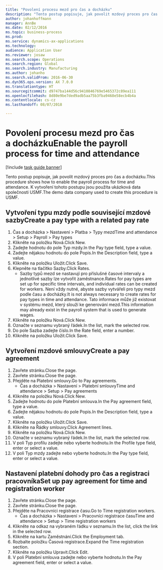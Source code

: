 ```yaml
---
title: "Povolení procesu mezd pro čas a docházku"
description: "Tento postup popisuje, jak povolit mzdový proces pro čas a docházku."
author: johanhoffmann
manager: AnnBe
ms.date: 02/12/2016
ms.topic: business-process
ms.prod: 
ms.service: dynamics-ax-applications
ms.technology: 
audience: Application User
ms.reviewer: josaw
ms.search.scope: Operations
ms.search.region: Global
ms.search.industry: Manufacturing
ms.author: johanho
ms.search.validFrom: 2016-06-30
ms.dyn365.ops.version: AX 7.0.0
ms.translationtype: HT
ms.sourcegitcommit: d9747ba144d56c9410846769e5465372c89ea111
ms.openlocfilehash: 8d80e9be7ded9adb5aa75b3fba9468e58ecb4b4a
ms.contentlocale: cs-cz
ms.lasthandoff: 08/07/2018

---
```

# <a name="enable-the-payroll-process-for-time-and-attendance"></a><span data-ttu-id="f2dd1-103">Povolení procesu mezd pro čas a docházku</span><span class="sxs-lookup"><span data-stu-id="f2dd1-103">Enable the payroll process for time and attendance</span></span>

[!include [task guide banner](../../includes/task-guide-banner.md)]

<span data-ttu-id="f2dd1-104">Tento postup popisuje, jak povolit mzdový proces pro čas a docházku.</span><span class="sxs-lookup"><span data-stu-id="f2dd1-104">This procedure shows how to enable the payroll process for time and attendance.</span></span> <span data-ttu-id="f2dd1-105">K vytvoření tohoto postupu jsou použita ukázková data společnosti USMF.</span><span class="sxs-lookup"><span data-stu-id="f2dd1-105">The demo data company used to create this procedure is USMF.</span></span>


## <a name="create-a-pay-type-with-a-related-pay-rate"></a><span data-ttu-id="f2dd1-106">Vytvoření typu mzdy podle související mzdové sazby</span><span class="sxs-lookup"><span data-stu-id="f2dd1-106">Create a pay type with a related pay rate</span></span>
1. <span data-ttu-id="f2dd1-107">Čas a docházka > Nastavení > Platba > Typy mezd</span><span class="sxs-lookup"><span data-stu-id="f2dd1-107">Time and attendance > Setup > Payroll > Pay types</span></span>
2. <span data-ttu-id="f2dd1-108">Klikněte na položku Nová.</span><span class="sxs-lookup"><span data-stu-id="f2dd1-108">Click New.</span></span>
3. <span data-ttu-id="f2dd1-109">Zadejte hodnotu do pole Typ mzdy.</span><span class="sxs-lookup"><span data-stu-id="f2dd1-109">In the Pay type field, type a value.</span></span>
4. <span data-ttu-id="f2dd1-110">Zadejte nějakou hodnotu do pole Popis.</span><span class="sxs-lookup"><span data-stu-id="f2dd1-110">In the Description field, type a value.</span></span>
5. <span data-ttu-id="f2dd1-111">Klikněte na položku Uložit.</span><span class="sxs-lookup"><span data-stu-id="f2dd1-111">Click Save.</span></span>
6. <span data-ttu-id="f2dd1-112">Klepněte na tlačítko Sazby.</span><span class="sxs-lookup"><span data-stu-id="f2dd1-112">Click Rates.</span></span>
    * <span data-ttu-id="f2dd1-113">Sazby typů mezd se nastavují pro příslušné časové intervaly a jednotlivé sazby lze vytvořit zaměstnance.</span><span class="sxs-lookup"><span data-stu-id="f2dd1-113">Rates for pay types are set up for specific time intervals, and individual rates can be created for workers.</span></span> <span data-ttu-id="f2dd1-114">Není vždy nutné, abyste sazby vytvářeli pro typy mezd podle času a docházky.</span><span class="sxs-lookup"><span data-stu-id="f2dd1-114">It is not always necessary to create rates for pay types in time and attendance.</span></span> <span data-ttu-id="f2dd1-115">Tato informace může již existovat v systému mezd, který slouží ke generování mezd.</span><span class="sxs-lookup"><span data-stu-id="f2dd1-115">This information may already exist in the payroll system that is used to generate wages.</span></span>  
7. <span data-ttu-id="f2dd1-116">Klikněte na položku Nová.</span><span class="sxs-lookup"><span data-stu-id="f2dd1-116">Click New.</span></span>
8. <span data-ttu-id="f2dd1-117">Označte v seznamu vybraný řádek.</span><span class="sxs-lookup"><span data-stu-id="f2dd1-117">In the list, mark the selected row.</span></span>
9. <span data-ttu-id="f2dd1-118">Do pole Sazba zadejte číslo.</span><span class="sxs-lookup"><span data-stu-id="f2dd1-118">In the Rate field, enter a number.</span></span>
10. <span data-ttu-id="f2dd1-119">Klikněte na položku Uložit.</span><span class="sxs-lookup"><span data-stu-id="f2dd1-119">Click Save.</span></span>

## <a name="create-a-pay-agreement"></a><span data-ttu-id="f2dd1-120">Vytvoření mzdové smlouvy</span><span class="sxs-lookup"><span data-stu-id="f2dd1-120">Create a pay agreement</span></span>
1. <span data-ttu-id="f2dd1-121">Zavřete stránku.</span><span class="sxs-lookup"><span data-stu-id="f2dd1-121">Close the page.</span></span>
2. <span data-ttu-id="f2dd1-122">Zavřete stránku.</span><span class="sxs-lookup"><span data-stu-id="f2dd1-122">Close the page.</span></span>
3. <span data-ttu-id="f2dd1-123">Přejděte na Platební smlouvy.</span><span class="sxs-lookup"><span data-stu-id="f2dd1-123">Go to Pay agreements.</span></span>
    * <span data-ttu-id="f2dd1-124">Čas a docházka > Nastavení > Platební smlouvy</span><span class="sxs-lookup"><span data-stu-id="f2dd1-124">Time and attendance > Setup > Pay agreements</span></span>  
4. <span data-ttu-id="f2dd1-125">Klikněte na položku Nová.</span><span class="sxs-lookup"><span data-stu-id="f2dd1-125">Click New.</span></span>
5. <span data-ttu-id="f2dd1-126">Zadejte hodnotu do pole Platební smlouva.</span><span class="sxs-lookup"><span data-stu-id="f2dd1-126">In the Pay agreement field, type a value.</span></span>
6. <span data-ttu-id="f2dd1-127">Zadejte nějakou hodnotu do pole Popis.</span><span class="sxs-lookup"><span data-stu-id="f2dd1-127">In the Description field, type a value.</span></span>
7. <span data-ttu-id="f2dd1-128">Klikněte na položku Uložit.</span><span class="sxs-lookup"><span data-stu-id="f2dd1-128">Click Save.</span></span>
8. <span data-ttu-id="f2dd1-129">Klikněte na Řádky smlouvy.</span><span class="sxs-lookup"><span data-stu-id="f2dd1-129">Click Agreement lines.</span></span>
9. <span data-ttu-id="f2dd1-130">Klikněte na položku Nová.</span><span class="sxs-lookup"><span data-stu-id="f2dd1-130">Click New.</span></span>
10. <span data-ttu-id="f2dd1-131">Označte v seznamu vybraný řádek.</span><span class="sxs-lookup"><span data-stu-id="f2dd1-131">In the list, mark the selected row.</span></span>
11. <span data-ttu-id="f2dd1-132">V poli Typ profilu zadejte nebo vyberte hodnotu.</span><span class="sxs-lookup"><span data-stu-id="f2dd1-132">In the Profile type field, enter or select a value.</span></span>
12. <span data-ttu-id="f2dd1-133">V poli Typ mzdy zadejte nebo vyberte hodnotu.</span><span class="sxs-lookup"><span data-stu-id="f2dd1-133">In the Pay type field, enter or select a value.</span></span>

## <a name="set-up-pay-agreement-for-time-and-registration-worker"></a><span data-ttu-id="f2dd1-134">Nastavení platební dohody pro čas a registraci pracovníka</span><span class="sxs-lookup"><span data-stu-id="f2dd1-134">Set up pay agreement for time and registration worker</span></span>
1. <span data-ttu-id="f2dd1-135">Zavřete stránku.</span><span class="sxs-lookup"><span data-stu-id="f2dd1-135">Close the page.</span></span>
2. <span data-ttu-id="f2dd1-136">Zavřete stránku.</span><span class="sxs-lookup"><span data-stu-id="f2dd1-136">Close the page.</span></span>
3. <span data-ttu-id="f2dd1-137">Přejděte na Pracovníci registrace času.</span><span class="sxs-lookup"><span data-stu-id="f2dd1-137">Go to Time registration workers.</span></span>
    * <span data-ttu-id="f2dd1-138">Čas a docházka > Nastavení > Pracovníci registrace času</span><span class="sxs-lookup"><span data-stu-id="f2dd1-138">Time and attendance > Setup > Time registration workers</span></span>  
4. <span data-ttu-id="f2dd1-139">Klikněte na odkaz na vybraném řádku v seznamu.</span><span class="sxs-lookup"><span data-stu-id="f2dd1-139">In the list, click the link in the selected row.</span></span>
5. <span data-ttu-id="f2dd1-140">Klikněte na kartu Zaměstnání.</span><span class="sxs-lookup"><span data-stu-id="f2dd1-140">Click the Employment tab.</span></span>
6. <span data-ttu-id="f2dd1-141">Rozbalte položku Časová registrace.</span><span class="sxs-lookup"><span data-stu-id="f2dd1-141">Expand the Time registration section.</span></span>
7. <span data-ttu-id="f2dd1-142">Klikněte na položku Upravit.</span><span class="sxs-lookup"><span data-stu-id="f2dd1-142">Click Edit.</span></span>
8. <span data-ttu-id="f2dd1-143">V poli Platební smlouva zadejte nebo vyberte hodnotu.</span><span class="sxs-lookup"><span data-stu-id="f2dd1-143">In the Pay agreement field, enter or select a value.</span></span>

